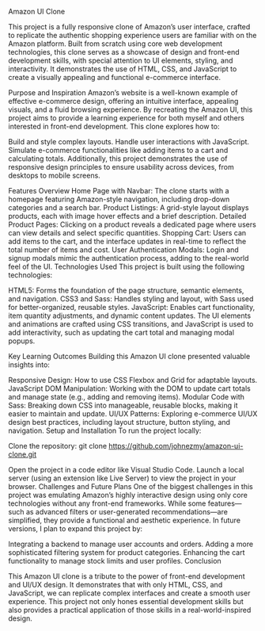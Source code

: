 Amazon UI Clone


This project is a fully responsive clone of Amazon’s user interface, crafted to replicate the authentic shopping experience users are familiar with on the Amazon platform. Built from scratch using core web development technologies, this clone serves as a showcase of design and front-end development skills, with special attention to UI elements, styling, and interactivity. It demonstrates the use of HTML, CSS, and JavaScript to create a visually appealing and functional e-commerce interface.

Purpose and Inspiration
Amazon’s website is a well-known example of effective e-commerce design, offering an intuitive interface, appealing visuals, and a fluid browsing experience. By recreating the Amazon UI, this project aims to provide a learning experience for both myself and others interested in front-end development. This clone explores how to:

Build and style complex layouts.
Handle user interactions with JavaScript.
Simulate e-commerce functionalities like adding items to a cart and calculating totals.
Additionally, this project demonstrates the use of responsive design principles to ensure usability across devices, from desktops to mobile screens.

Features Overview
Home Page with Navbar: The clone starts with a homepage featuring Amazon-style navigation, including drop-down categories and a search bar.
Product Listings: A grid-style layout displays products, each with image hover effects and a brief description.
Detailed Product Pages: Clicking on a product reveals a dedicated page where users can view details and select specific quantities.
Shopping Cart: Users can add items to the cart, and the interface updates in real-time to reflect the total number of items and cost.
User Authentication Modals: Login and signup modals mimic the authentication process, adding to the real-world feel of the UI.
Technologies Used
This project is built using the following technologies:

HTML5: Forms the foundation of the page structure, semantic elements, and navigation.
CSS3 and Sass: Handles styling and layout, with Sass used for better-organized, reusable styles.
JavaScript: Enables cart functionality, item quantity adjustments, and dynamic content updates.
The UI elements and animations are crafted using CSS transitions, and JavaScript is used to add interactivity, such as updating the cart total and managing modal popups.

Key Learning Outcomes
Building this Amazon UI clone presented valuable insights into:

Responsive Design: How to use CSS Flexbox and Grid for adaptable layouts.
JavaScript DOM Manipulation: Working with the DOM to update cart totals and manage state (e.g., adding and removing items).
Modular Code with Sass: Breaking down CSS into manageable, reusable blocks, making it easier to maintain and update.
UI/UX Patterns: Exploring e-commerce UI/UX design best practices, including layout structure, button styling, and navigation.
Setup and Installation
To run the project locally:

Clone the repository:
git clone https://github.com/johnezmy/amazon-ui-clone.git

Open the project in a code editor like Visual Studio Code.
Launch a local server (using an extension like Live Server) to view the project in your browser.
Challenges and Future Plans
One of the biggest challenges in this project was emulating Amazon’s highly interactive design using only core technologies without any front-end frameworks. While some features—such as advanced filters or user-generated recommendations—are simplified, they provide a functional and aesthetic experience. In future versions, I plan to expand this project by:

Integrating a backend to manage user accounts and orders.
Adding a more sophisticated filtering system for product categories.
Enhancing the cart functionality to manage stock limits and user profiles.
Conclusion


This Amazon UI clone is a tribute to the power of front-end development and UI/UX design. It demonstrates that with only HTML, CSS, and JavaScript, we can replicate complex interfaces and create a smooth user experience. This project not only hones essential development skills but also provides a practical application of those skills in a real-world-inspired design.
